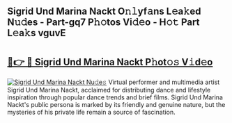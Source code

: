 ## Sigrid Und Marina Nackt O𝚗𝚕yf𝚊ns L𝚎a𝚔ed N𝚞𝚍es - Part-gq7 P𝚑𝚘tos Vi𝚍𝚎o - H𝚘𝚝 Part L𝚎a𝚔s vguvE

# <h2><a href="http://kf388ib.oniu.top/?m=Sigrid+Und+Marina+Nackt">🔗👉 🔴 Sigrid Und Marina Nackt P𝚑ot𝚘𝚜 V𝚒d𝚎o</a></h2>

[![Sigrid Und Marina Nackt Nu𝚍e𝚜](https://i.imgur.com/0qMVB7G.gif)](http://kf388ib.oniu.top/?m=Sigrid+Und+Marina+Nackt)
Virtual performer and multimedia artist Sigrid Und Marina Nackt, acclaimed for distributing dance and lifestyle inspiration through popular dance trends and brief films. Sigrid Und Marina Nackt's public persona is marked by its friendly and genuine nature, but the mysteries of his private life remain a source of fascination.  
